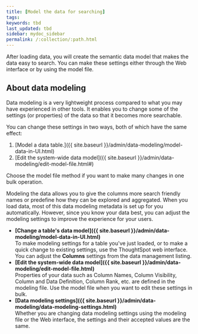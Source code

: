 ```yaml
---
title: [Model the data for searching]
tags:
keywords: tbd
last_updated: tbd
sidebar: mydoc_sidebar
permalink: /:collection/:path.html
---
```

After loading data, you will create the semantic data model that makes the data easy to search. You can make these settings either through the Web interface or by using the model file.

## About data modeling

Data modeling is a very lightweight process compared to what you may have experienced in other tools. It enables you to change some of the settings (or properties) of the data so that it becomes more searchable.

You can change these settings in two ways, both of which have the same effect:

1.  [Model a data table.]({{ site.baseurl }}/admin/data-modeling/model-data-in-UI.html)
2.  [Edit the system-wide data model]({{ site.baseurl }}/admin/data-modeling/edit-model-file.html#)

Choose the model file method if you want to make many changes in one bulk operation.

Modeling the data allows you to give the columns more search friendly names or predefine how they can be explored and aggregated. When you load data, most of this data modeling metadata is set up for you automatically. However, since you know your data best, you can adjust the modeling settings to improve the experience for your users.

-   **[Change a table's data model]({{ site.baseurl }}/admin/data-modeling/model-data-in-UI.html)**  
To make modeling settings for a table you've just loaded, or to make a quick change to existing settings, use the ThoughtSpot web interface. You can adjust the **Columns** settings from the data management listing.
-   **[Edit the system-wide data model]({{ site.baseurl }}/admin/data-modeling/edit-model-file.html)**  
Properties of your data such as Column Names, Column Visibility, Column and Data Definition, Column Rank, etc. are defined in the modeling file. Use the model file when you want to edit these settings in bulk.
-   **[Data modeling settings]({{ site.baseurl }}/admin/data-modeling/data-modeling-settings.html)**  
Whether you are changing data modeling settings using the modeling file or the Web interface, the settings and their accepted values are the same.
